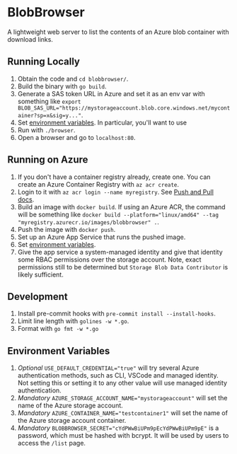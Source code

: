 # BlobBrowser

A lightweight web server to list the contents of an Azure blob container with download links.

## Running Locally

1. Obtain the code and `cd blobbrowser/`.
1. Build the binary with `go build`.
1. Generate a SAS token URL in Azure and set it as an env var with something like `export BLOB_SAS_URL="https://mystorageaccount.blob.core.windows.net/mycontainer?sp=x&sig=y..."`.
1. Set [environment variables](#environment-variables). In particular, you'll want to use
1. Run with `./browser`.
1. Open a browser and go to `localhost:80`.

## Running on Azure

1. If you don't have a container registry already, create one. You can create an Azure Container Registry with `az acr create`.
1. Login to it with `az acr login --name myregistry`. See [Push and Pull docs](https://learn.microsoft.com/en-us/azure/container-registry/container-registry-get-started-docker-cli?tabs=azure-cli).
1. Build an image with `docker build`. If using an Azure ACR, the command will be something like `docker build --platform="linux/amd64" --tag "myregistry.azurecr.io/images/blobbrowser" .`.
1. Push the image with `docker push`.
1. Set up an Azure App Service that runs the pushed image.
1. Set [environment variables](#environment-variables).
1. Give the app service a system-managed identity and give that identity some RBAC permissions over the storage account. Note, exact permissions still to be determined but `Storage Blob Data Contributor` is likely sufficient.

## Development

1. Install pre-commit hooks with `pre-commit install --install-hooks`.
1. Limit line length with `golines -w *.go`.
1. Format with `go fmt -w *.go`

## Environment Variables

1. *Optional* `USE_DEFAULT_CREDENTIAL="true"` will try several Azure authentication methods, such as CLI, VSCode and managed identity. Not setting this or setting it to any other value will use managed identity authentication.
1. *Mandatory* `AZURE_STORAGE_ACCOUNT_NAME="mystorageaccount"` will set the name of the Azure storage account.
1. *Mandatory* `AZURE_CONTAINER_NAME="testcontainer1"` will set the name of the Azure storage account container.
1. *Mandatory* `BLOBBROWSER_SECRET="cYdPWwBiUPm9pEcYdPWwBiUPm9pE"` is a password, which must be hashed with bcrypt. It will be used by users to access the `/list` page.
